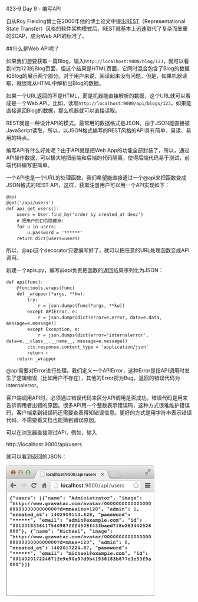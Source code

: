 #23-9 Day 9 - 编写API


自从Roy Fielding博士在2000年他的博士论文中提出[REST](http://zh.wikipedia.org/wiki/REST)（Representational State Transfer）风格的软件架构模式后，REST就基本上迅速取代了复杂而笨重的SOAP，成为Web API的标准了。

##什么是Web API呢？

如果我们想要获取一篇Blog，输入`http://localhost:9000/blog/123`，就可以看到id为123的Blog页面，但这个结果是HTML页面，它同时混合包含了Blog的数据和Blog的展示两个部分。对于用户来说，阅读起来没有问题，但是，如果机器读取，就很难从HTML中解析出Blog的数据。

如果一个URL返回的不是HTML，而是机器能直接解析的数据，这个URL就可以看成是一个Web API。比如，读取`http://localhost:9000/api/blogs/123`，如果能直接返回Blog的数据，那么机器就可以直接读取。

REST就是一种设计API的模式。最常用的数据格式是JSON。由于JSON能直接被JavaScript读取，所以，以JSON格式编写的REST风格的API具有简单、易读、易用的特点。

编写API有什么好处呢？由于API就是把Web App的功能全部封装了，所以，通过API操作数据，可以极大地把前端和后端的代码隔离，使得后端代码易于测试，前端代码编写更简单。

一个API也是一个URL的处理函数，我们希望能直接通过一个@api来把函数变成JSON格式的REST API，这样，获取注册用户可以用一个API实现如下：

	@api
	@get('/api/users')
	def api_get_users():
	    users = User.find_by('order by created_at desc')
	    # 把用户的口令隐藏掉:
	    for u in users:
	        u.password = '******'
	    return dict(users=users)
所以，@api这个decorator只要编写好了，就可以把任意的URL处理函数变成API调用。

新建一个apis.py，编写@api负责把函数的返回结果序列化为JSON：

	def api(func):
	    @functools.wraps(func)
	    def _wrapper(*args, **kw):
	        try:
	            r = json.dumps(func(*args, **kw))
	        except APIError, e:
	            r = json.dumps(dict(error=e.error, data=e.data, message=e.message))
	        except Exception, e:
	            r = json.dumps(dict(error='internalerror', data=e.__class__.__name__, message=e.message))
	        ctx.response.content_type = 'application/json'
	        return r
	    return _wrapper
@api需要对Error进行处理。我们定义一个APIError，这种Error是指API调用时发生了逻辑错误（比如用户不存在），其他的Error视为Bug，返回的错误代码为internalerror。

客户端调用API时，必须通过错误代码来区分API调用是否成功。错误代码是用来告诉调用者出错的原因。很多API用一个整数表示错误码，这种方式很难维护错误码，客户端拿到错误码还需要查表得知错误信息。更好的方式是用字符串表示错误代码，不需要看文档也能猜到错误原因。

可以在浏览器直接测试API，例如，输入

http://localhost:9000/api/users

就可以看到返回的JSON：

![api-result](../image/chapter23/23-9-1.jpg)


